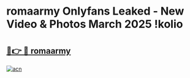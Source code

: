 # romaarmy Onlyfans Leaked - New Video & Photos March 2025 !kolio

# <h2><a href="https://9eey1b.iuczelnia.edu.pl?title=romaarmy&ref=kolio">🔗👉 🔴 romaarmy</a></h2>

[![acn](https://github.com/user-attachments/assets/0f9c940e-d8b0-45ae-aac7-cd30a18b3e1c)](https://9eey1b.iuczelnia.edu.pl?title=romaarmy&ref=kolio)

